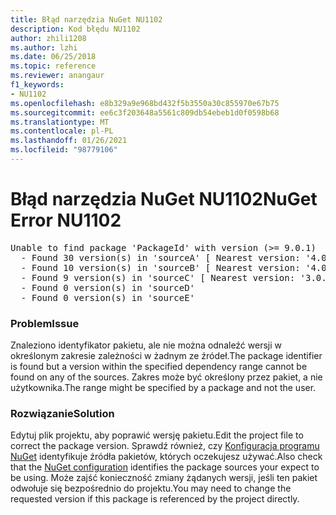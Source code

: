 ```yaml
---
title: Błąd narzędzia NuGet NU1102
description: Kod błędu NU1102
author: zhili1208
ms.author: lzhi
ms.date: 06/25/2018
ms.topic: reference
ms.reviewer: anangaur
f1_keywords:
- NU1102
ms.openlocfilehash: e8b329a9e968bd432f5b3550a30c855970e67b75
ms.sourcegitcommit: ee6c3f203648a5561c809db54ebeb1d0f0598b68
ms.translationtype: MT
ms.contentlocale: pl-PL
ms.lasthandoff: 01/26/2021
ms.locfileid: "98779106"
---
```

# <a name="nuget-error-nu1102"></a><span data-ttu-id="67e8e-103">Błąd narzędzia NuGet NU1102</span><span class="sxs-lookup"><span data-stu-id="67e8e-103">NuGet Error NU1102</span></span>

<pre>Unable to find package 'PackageId' with version (>= 9.0.1)<br/>  - Found 30 version(s) in 'sourceA' [ Nearest version: '4.0.0' ]<br/>  - Found 10 version(s) in 'sourceB' [ Nearest version: '4.0.0-rc-2129' ]<br/>  - Found 9 version(s) in 'sourceC' [ Nearest version: '3.0.0-beta-00032' ]<br/>  - Found 0 version(s) in 'sourceD'<br/>  - Found 0 version(s) in 'sourceE'</pre>

### <a name="issue"></a><span data-ttu-id="67e8e-104">Problem</span><span class="sxs-lookup"><span data-stu-id="67e8e-104">Issue</span></span>
<span data-ttu-id="67e8e-105">Znaleziono identyfikator pakietu, ale nie można odnaleźć wersji w określonym zakresie zależności w żadnym ze źródeł.</span><span class="sxs-lookup"><span data-stu-id="67e8e-105">The package identifier is found but a version within the specified dependency range cannot be found on any of the sources.</span></span> <span data-ttu-id="67e8e-106">Zakres może być określony przez pakiet, a nie użytkownika.</span><span class="sxs-lookup"><span data-stu-id="67e8e-106">The range might be specified by a package and not the user.</span></span>

### <a name="solution"></a><span data-ttu-id="67e8e-107">Rozwiązanie</span><span class="sxs-lookup"><span data-stu-id="67e8e-107">Solution</span></span>
<span data-ttu-id="67e8e-108">Edytuj plik projektu, aby poprawić wersję pakietu.</span><span class="sxs-lookup"><span data-stu-id="67e8e-108">Edit the project file to correct the package version.</span></span> <span data-ttu-id="67e8e-109">Sprawdź również, czy [Konfiguracja programu NuGet](../../consume-packages/Configuring-NuGet-Behavior.md) identyfikuje źródła pakietów, których oczekujesz używać.</span><span class="sxs-lookup"><span data-stu-id="67e8e-109">Also check that the [NuGet configuration](../../consume-packages/Configuring-NuGet-Behavior.md) identifies the package sources your expect to be using.</span></span> <span data-ttu-id="67e8e-110">Może zajść konieczność zmiany żądanych wersji, jeśli ten pakiet odwołuje się bezpośrednio do projektu.</span><span class="sxs-lookup"><span data-stu-id="67e8e-110">You may need to change the requested version if this package is referenced by the project directly.</span></span>
